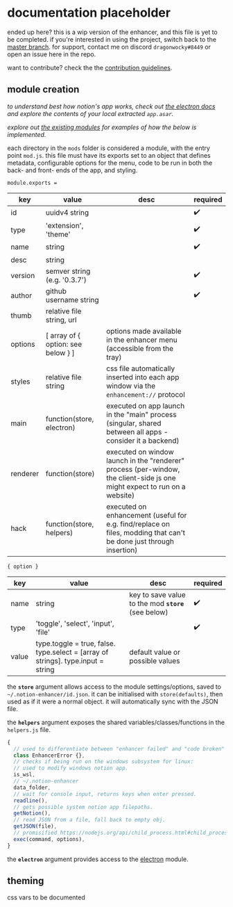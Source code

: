 # documentation placeholder

ended up here? this is a wip version of the enhancer, and this file is yet to be completed.
if you're interested in using the project, switch back to the [master branch](https://github.com/dragonwocky/notion-enhancer).
for support, contact me on discord `dragonwocky#8449` or open an issue here in the repo.

want to contribute? check the the [contribution guidelines](CONTRIBUTING.md).

## module creation

_to understand best how notion's app works, check out [the electron docs](https://www.electronjs.org/docs/)_
_and explore the contents of your local extracted `app.asar`._

_explore out [the existing modules](https://github.com/dragonwocky/notion-enhancer/tree/js/mods/)_
_for examples of how the below is implemented._

each directory in the `mods` folder is considered a module, with the entry point `mod.js`.
this file must have its exports set to an object that defines metadata,
configurable options for the menu, code to be run in both the back- and front- ends of the app,
and styling.

`module.exports =`

| key      | value                              | desc                                                                                                                      | required |
| -------- | ---------------------------------- | ------------------------------------------------------------------------------------------------------------------------- | -------- |
| id       | uuidv4 string                      |                                                                                                                           | ✔️       |
| type     | 'extension', 'theme'               |                                                                                                                           | ✔️       |
| name     | string                             |                                                                                                                           | ✔️       |
| desc     | string                             |                                                                                                                           |          |
| version  | semver string (e.g. '0.3.7')       |                                                                                                                           | ✔️       |
| author   | github username string             |                                                                                                                           | ✔️       |
| thumb    | relative file string, url          |                                                                                                                           |          |
| options  | [ array of { option: see below } ] | options made available in the enhancer menu (accessible from the tray)                                                    |          |
| styles   | relative file string               | css file automatically inserted into each app window via the `enhancement://` protocol                                    |          |
| main     | function(store, electron)          | executed on app launch in the "main" process (singular, shared between all apps - consider it a backend)                  |          |
| renderer | function(store)                    | executed on window launch in the "renderer" process (per-window, the client-side js one might expect to run on a website) |          |
| hack     | function(store, helpers)           | executed on enhancement (useful for e.g. find/replace on files, modding that can't be done just through insertion)        |          |

`{ option }`

| key   | value                                                                            | desc                                                 | required |
| ----- | -------------------------------------------------------------------------------- | ---------------------------------------------------- | -------- |
| name  | string                                                                           | key to save value to the mod **`store`** (see below) | ✔️       |
| type  | 'toggle', 'select', 'input', 'file'                                              |                                                      | ✔️       |
| value | type.toggle = true, false. type.select = [array of strings]. type.input = string | default value or possible values                     |          |

the **`store`** argument allows access to the module settings/options, saved to `~/.notion-enhancer/id.json`.
it can be initialised with `store(defaults)`, then used as if it were a normal object.
it will automatically sync with the JSON file.

the **`helpers`** argument exposes the shared variables/classes/functions in the `helpers.js` file.

```js
{
  // used to differentiate between "enhancer failed" and "code broken" errors.
  class EnhancerError {},
  // checks if being run on the windows subsystem for linux:
  // used to modify windows notion app.
  is_wsl,
  // ~/.notion-enhancer
  data_folder,
  // wait for console input, returns keys when enter pressed.
  readline(),
  // gets possible system notion app filepaths.
  getNotion(),
  // read JSON from a file, fall back to empty obj.
  getJSON(file),
  // promisified https://nodejs.org/api/child_process.html#child_process_child_process_exec_command_options_callback
  exec(command, options),
}
```

the **`electron`** argument provides access to the [electron](https://www.npmjs.com/package/electron) module.

## theming

css vars to be documented
